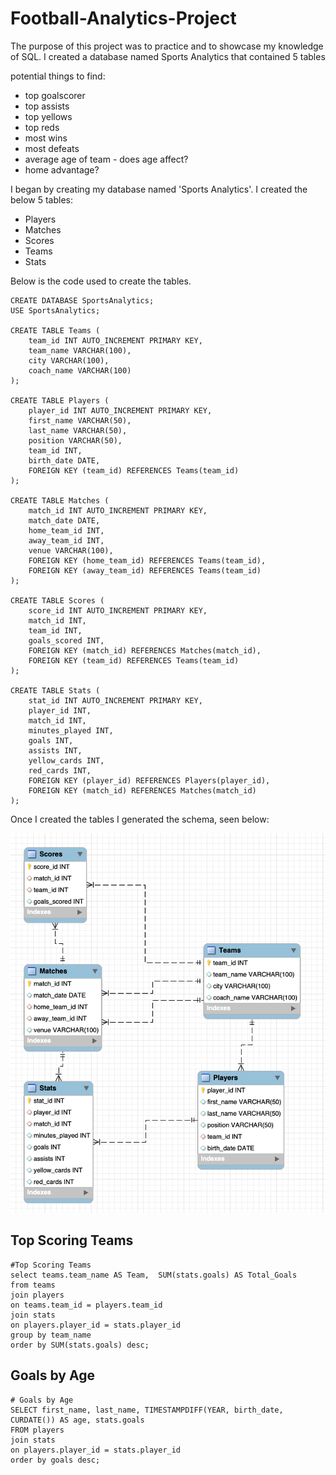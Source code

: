# Football-Analytics-Project

The purpose of this project was to practice and to showcase my knowledge of SQL. I created a database named Sports Analytics that contained 5 tables 

potential things to find:
 - top goalscorer
 - top assists
 - top yellows
 - top reds
 - most wins
 - most defeats
 - average age of team - does age affect?
 - home advantage?


I began by creating my database named 'Sports Analytics'. I created the below 5 tables:

 - Players
 - Matches
 - Scores
 - Teams
 - Stats

Below is the code used to create the tables.

```
CREATE DATABASE SportsAnalytics;
USE SportsAnalytics;

CREATE TABLE Teams (
	team_id INT AUTO_INCREMENT PRIMARY KEY,
	team_name VARCHAR(100),
	city VARCHAR(100),
	coach_name VARCHAR(100)
);

CREATE TABLE Players (
	player_id INT AUTO_INCREMENT PRIMARY KEY,
    first_name VARCHAR(50),
    last_name VARCHAR(50),
    position VARCHAR(50),
    team_id INT,
    birth_date DATE,
    FOREIGN KEY (team_id) REFERENCES Teams(team_id)
);
	
CREATE TABLE Matches (
	match_id INT AUTO_INCREMENT PRIMARY KEY,
    match_date DATE,
    home_team_id INT,
    away_team_id INT,
    venue VARCHAR(100),
    FOREIGN KEY (home_team_id) REFERENCES Teams(team_id),
    FOREIGN KEY (away_team_id) REFERENCES Teams(team_id)
);

CREATE TABLE Scores (
	score_id INT AUTO_INCREMENT PRIMARY KEY,
    match_id INT,
    team_id INT,
    goals_scored INT,
    FOREIGN KEY (match_id) REFERENCES Matches(match_id),
    FOREIGN KEY (team_id) REFERENCES Teams(team_id)
);

CREATE TABLE Stats (
	stat_id INT AUTO_INCREMENT PRIMARY KEY,
    player_id INT,
    match_id INT,
    minutes_played INT,
    goals INT,
    assists INT,
    yellow_cards INT,
    red_cards INT,
    FOREIGN KEY (player_id) REFERENCES Players(player_id),
    FOREIGN KEY (match_id) REFERENCES Matches(match_id)
);
```

Once I created the tables I generated the schema, seen below:

![Schema Preview](Sports-Analytics-Schema.png)

## Top Scoring Teams

```
#Top Scoring Teams
select teams.team_name AS Team,  SUM(stats.goals) AS Total_Goals 
from teams
join players
on teams.team_id = players.team_id
join stats
on players.player_id = stats.player_id
group by team_name
order by SUM(stats.goals) desc;
```

## Goals by Age

```
# Goals by Age
SELECT first_name, last_name, TIMESTAMPDIFF(YEAR, birth_date, CURDATE()) AS age, stats.goals
FROM players
join stats
on players.player_id = stats.player_id
order by goals desc;
```

